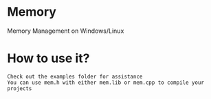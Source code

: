 # Memory
Memory Management on Windows/Linux
# How to use it?
```
Check out the examples folder for assistance
You can use mem.h with either mem.lib or mem.cpp to compile your projects
```
